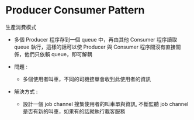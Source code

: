 # Producer Consumer Pattern
生產消費模式

* 多個 Producer 程序存到一個 queue 中，再由其他 Consumer 程序讀取 queue 執行，這樣的話可以使 Producer 與 Consumer 程序間沒有直接關係，他們只依賴 queue，即可解耦

* 問題 :
    * 多個使用者叫車，不同的司機接單會收到此使用者的資訊

* 解決方式 :
    * 設計一個 job channel 搜集使用者的叫車單與資訊, 不斷監聽 job channel 是否有新的叫車，如果有的話就執行載客服務
